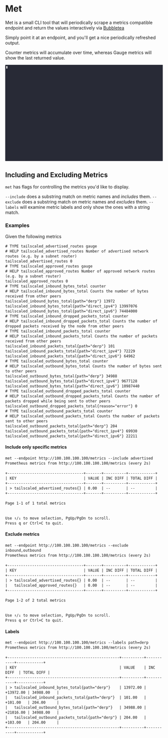 # Met

Met is a small CLI tool that will periodically scrape a metrics compatible endpoint and return the values interactively via [Bubbletea](https://github.com/charmbracelet/bubbletea)

Simply point it at an endpoint, and you'll get a nice periodically refreshed output.

Counter metrics will accumulate over time, whereas Gauge metrics will show the last returned value.

![Met](assets/met.gif)

## Including and Excluding Metrics

`met` has flags for controlling the metrics you'd like to display.

`--include` does a substring match on metric names and _includes_ them.
`--exclude` does a substring match on metric names and _excludes_ them.
`--labels` will examine metric labels and only show the ones with a string match.

### Examples

Given the following metrics

```
# TYPE tailscaled_advertised_routes gauge
# HELP tailscaled_advertised_routes Number of advertised network routes (e.g. by a subnet router)
tailscaled_advertised_routes 0
# TYPE tailscaled_approved_routes gauge
# HELP tailscaled_approved_routes Number of approved network routes (e.g. by a subnet router)
tailscaled_approved_routes 0
# TYPE tailscaled_inbound_bytes_total counter
# HELP tailscaled_inbound_bytes_total Counts the number of bytes received from other peers
tailscaled_inbound_bytes_total{path="derp"} 13972
tailscaled_inbound_bytes_total{path="direct_ipv4"} 13997076
tailscaled_inbound_bytes_total{path="direct_ipv6"} 74484000
# TYPE tailscaled_inbound_dropped_packets_total counter
# HELP tailscaled_inbound_dropped_packets_total Counts the number of dropped packets received by the node from other peers
# TYPE tailscaled_inbound_packets_total counter
# HELP tailscaled_inbound_packets_total Counts the number of packets received from other peers
tailscaled_inbound_packets_total{path="derp"} 101
tailscaled_inbound_packets_total{path="direct_ipv4"} 72229
tailscaled_inbound_packets_total{path="direct_ipv6"} 64962
# TYPE tailscaled_outbound_bytes_total counter
# HELP tailscaled_outbound_bytes_total Counts the number of bytes sent to other peers
tailscaled_outbound_bytes_total{path="derp"} 34988
tailscaled_outbound_bytes_total{path="direct_ipv4"} 9677128
tailscaled_outbound_bytes_total{path="direct_ipv6"} 10987440
# TYPE tailscaled_outbound_dropped_packets_total counter
# HELP tailscaled_outbound_dropped_packets_total Counts the number of packets dropped while being sent to other peers
tailscaled_outbound_dropped_packets_total{reason="error"} 0
# TYPE tailscaled_outbound_packets_total counter
# HELP tailscaled_outbound_packets_total Counts the number of packets sent to other peers
tailscaled_outbound_packets_total{path="derp"} 204
tailscaled_outbound_packets_total{path="direct_ipv4"} 69930
tailscaled_outbound_packets_total{path="direct_ipv6"} 22211
```

#### Include only specific metrics

```
met --endpoint http://100.100.100.100/metrics --include advertised
Prometheus metrics from http://100.100.100.100/metrics (every 2s)

+----------------------------------+-------+----------+------------+
| KEY                              | VALUE | INC DIFF | TOTAL DIFF |
+----------------------------------+-------+----------+------------+
| > tailscaled_advertised_routes{} | 0.00  | --       | --         |
+----------------------------------+-------+----------+------------+

Page 1-1 of 1 total metrics


Use ↑/↓ to move selection, PgUp/PgDn to scroll.
Press q or Ctrl+C to quit.
```

#### Exclude metrics

```
met --endpoint http://100.100.100.100/metrics --exclude inbound,outbound
Prometheus metrics from http://100.100.100.100/metrics (every 2s)

+----------------------------------+-------+----------+------------+
| KEY                              | VALUE | INC DIFF | TOTAL DIFF |
+----------------------------------+-------+----------+------------+
| > tailscaled_advertised_routes{} | 0.00  | --       | --         |
|   tailscaled_approved_routes{}   | 0.00  | --       | --         |
+----------------------------------+-------+----------+------------+

Page 1-2 of 2 total metrics


Use ↑/↓ to move selection, PgUp/PgDn to scroll.
Press q or Ctrl+C to quit.
```

#### Labels

```
met --endpoint http://100.100.100.100/metrics --labels path=derp
Prometheus metrics from http://100.100.100.100/metrics (every 2s)

+--------------------------------------------------+----------+-----------+------------+
| KEY                                              | VALUE    | INC DIFF  | TOTAL DIFF |
+--------------------------------------------------+----------+-----------+------------+
| > tailscaled_inbound_bytes_total{path="derp"}    | 13972.00 | +13972.00 | 34988.00   |
|   tailscaled_inbound_packets_total{path="derp"}  | 101.00   | +101.00   | 204.00     |
|   tailscaled_outbound_bytes_total{path="derp"}   | 34988.00 | +21016.00 | 34988.00   |
|   tailscaled_outbound_packets_total{path="derp"} | 204.00   | +103.00   | 204.00     |
+--------------------------------------------------+----------+-----------+------------+
```
